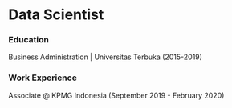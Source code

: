 # Data Scientist

### Education
Business Administration | Universitas Terbuka (2015-2019)

### Work Experience
Associate @ KPMG Indonesia (September 2019 - February 2020)
